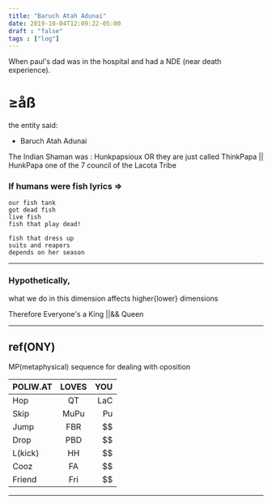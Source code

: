 ```yaml
---
title: "Baruch Atah Adunai"
date: 2019-10-04T12:09:22-05:00
draft : "false"
tags : ["log"]
---
```


When paul's dad was in the hospital and had a NDE (near death experience).

<!--more-->

# ≥åß

the entity said:

  - Baruch Atah Adunai

The Indian Shaman was : Hunkpapsioux OR they are just called ThinkPapa || HunkPapa
one of the 7 council of the Lacota Tribe


### If humans were fish lyrics =>

```
our fish tank
got dead fish
live fish
fish that play dead!

fish that dress up
suits and reapers
depends on her season

```

___

### Hypothetically,
what we do in this dimension affects higher{lower} dimensions

Therefore Everyone's a King ||&& Queen


___

## ref(ONY)

MP(metaphysical) sequence for dealing with oposition

| POLIW.AT        | LOVES           | YOU  |
| ------------- |:-------------:| -----:|
| Hop      | QT | LaC |
| Skip      | MuPu      |   Pu |
| Jump | FBR      |    $$ |
| Drop | PBD      |    $$ |
| L(kick) | HH      |    $$ |
| Cooz | FA      |    $$ |
| Friend | Fri      |    $$ |

___
